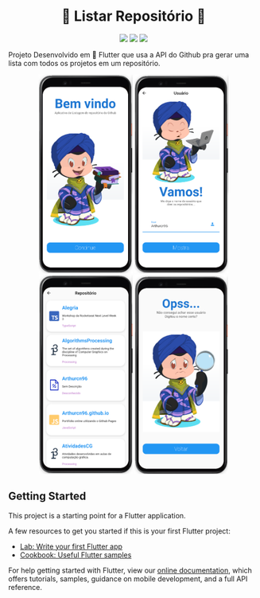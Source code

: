 <h1 align="center">
  📱 Listar Repositório 📱
</h1>

<p align="center">
  <img src="https://img.shields.io/github/last-commit/Arthurcn96/lista_repo?logo=github&style=for-the-badge">
  <img src="https://img.shields.io/github/repo-size/Arthurcn96/lista_repo?style=for-the-badge&logo=appveyor">
  <img src="https://img.shields.io/badge/Status-Active-green?style=for-the-badge&logo=appveyor">
</p>

Projeto Desenvolvido em 📱 Flutter que usa a API do Github pra gerar uma lista com todos os projetos em um repositório. 

<p align="center">
  <img height="400" src="https://raw.githubusercontent.com/Arthurcn96/lista_repo/main/screen1.png">
  <img height="400" src="https://raw.githubusercontent.com/Arthurcn96/lista_repo/main/screen2.png">
  <img height="400" src="https://raw.githubusercontent.com/Arthurcn96/lista_repo/main/screen3.png">
  <img height="400" src="https://raw.githubusercontent.com/Arthurcn96/lista_repo/main/screen4.png">
</p>

## Getting Started

This project is a starting point for a Flutter application.

A few resources to get you started if this is your first Flutter project:

- [Lab: Write your first Flutter app](https://flutter.dev/docs/get-started/codelab)
- [Cookbook: Useful Flutter samples](https://flutter.dev/docs/cookbook)

For help getting started with Flutter, view our
[online documentation](https://flutter.dev/docs), which offers tutorials,
samples, guidance on mobile development, and a full API reference.
